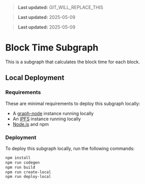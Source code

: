 > **Last updated:** GIT_WILL_REPLACE_THIS

> **Last updated:** 2025-05-09

> **Last updated:** 2025-05-09

# Block Time Subgraph

This is a subgraph that calculates the block time for each block.

## Local Deployment

### Requirements

These are minimal requirements to deploy this subgraph locally:

- A [graph-node][0] instance running locally
- An [IPFS][1] instance running locally
- [Node.js][2] and npm

### Deployment

To deploy this subgraph locally, run the following commands:

```bash
npm install
npm run codegen
npm run build
npm run create-local
npm run deploy-local
```

[0]: https://github.com/graphprotocol/graph-node
[1]: https://docs.ipfs.tech/
[2]: https://nodejs.org/
